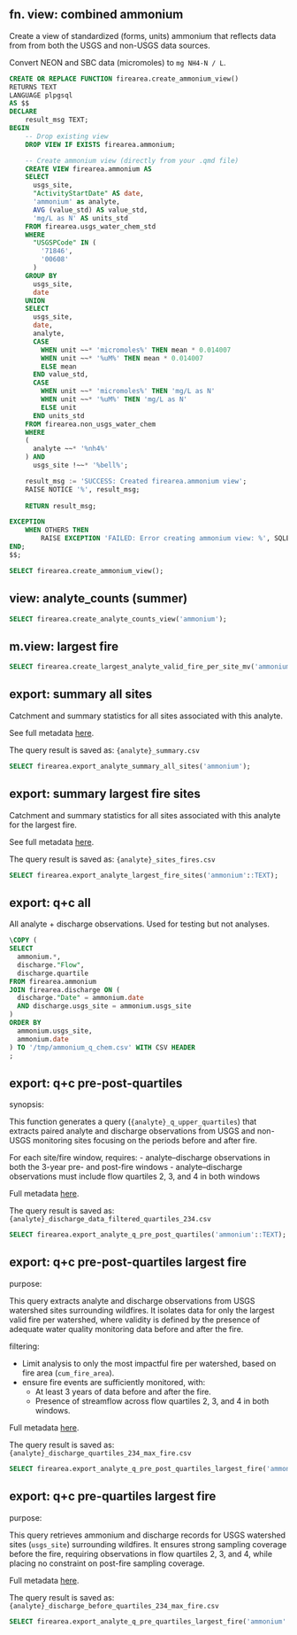 

## fn. view: combined ammonium

Create a view of standardized (forms, units) ammonium that reflects data
from from both the USGS and non-USGS data sources.

Convert NEON and SBC data (micromoles) to `mg NH4-N / L`.

``` sql
CREATE OR REPLACE FUNCTION firearea.create_ammonium_view()
RETURNS TEXT
LANGUAGE plpgsql
AS $$
DECLARE
    result_msg TEXT;
BEGIN
    -- Drop existing view
    DROP VIEW IF EXISTS firearea.ammonium;

    -- Create ammonium view (directly from your .qmd file)
    CREATE VIEW firearea.ammonium AS
    SELECT
      usgs_site,
      "ActivityStartDate" AS date,
      'ammonium' as analyte,
      AVG (value_std) AS value_std,
      'mg/L as N' AS units_std
    FROM firearea.usgs_water_chem_std
    WHERE
      "USGSPCode" IN (
        '71846',
        '00608'
      )
    GROUP BY
      usgs_site,
      date
    UNION
    SELECT
      usgs_site,
      date,
      analyte,
      CASE
        WHEN unit ~~* 'micromoles%' THEN mean * 0.014007
        WHEN unit ~~* '%uM%' THEN mean * 0.014007
        ELSE mean
      END value_std,
      CASE
        WHEN unit ~~* 'micromoles%' THEN 'mg/L as N'
        WHEN unit ~~* '%uM%' THEN 'mg/L as N' 
        ELSE unit
      END units_std
    FROM firearea.non_usgs_water_chem
    WHERE
    (
      analyte ~~* '%nh4%'
    ) AND
      usgs_site !~~* '%bell%';

    result_msg := 'SUCCESS: Created firearea.ammonium view';
    RAISE NOTICE '%', result_msg;
    
    RETURN result_msg;

EXCEPTION
    WHEN OTHERS THEN
        RAISE EXCEPTION 'FAILED: Error creating ammonium view: %', SQLERRM;
END;
$$;

SELECT firearea.create_ammonium_view();
```

## view: analyte_counts (summer)

``` sql
SELECT firearea.create_analyte_counts_view('ammonium');
```

## m.view: largest fire

``` sql
SELECT firearea.create_largest_analyte_valid_fire_per_site_mv('ammonium');
```

## export: summary all sites

Catchment and summary statistics for all sites associated with this
analyte.

See full metadata
[here](https://github.com/lter/lter-sparc-fire-arid-streams/blob/main/wildfire_database/wildfire_database_query_summaries.md#fn-export-summary-all-analyte-sites).

The query result is saved as: `{analyte}_summary.csv`

``` sql
SELECT firearea.export_analyte_summary_all_sites('ammonium');
```

## export: summary largest fire sites

Catchment and summary statistics for all sites associated with this
analyte for the largest fire.

See full metadata
[here](https://github.com/lter/lter-sparc-fire-arid-streams/blob/main/wildfire_database/wildfire_database_query_summaries.md#fn-export-summary-largest-fire-sites).

The query result is saved as: `{analyte}_sites_fires.csv`

``` sql
SELECT firearea.export_analyte_largest_fire_sites('ammonium'::TEXT);
```

## export: q+c all

All analyte + discharge observations. Used for testing but not analyses.

``` sql
\COPY (
SELECT
  ammonium.*,
  discharge."Flow",
  discharge.quartile
FROM firearea.ammonium
JOIN firearea.discharge ON (
  discharge."Date" = ammonium.date
  AND discharge.usgs_site = ammonium.usgs_site
)
ORDER BY
  ammonium.usgs_site,
  ammonium.date
) TO '/tmp/ammonium_q_chem.csv' WITH CSV HEADER
;
```

## export: q+c pre-post-quartiles

synopsis:

This function generates a query (`{analyte}_q_upper_quartiles`) that
extracts paired analyte and discharge observations from USGS and
non-USGS monitoring sites focusing on the periods before and after fire.

For each site/fire window, requires: - analyte–discharge observations in
both the 3-year pre- and post-fire windows - analyte–discharge
observations must include flow quartiles 2, 3, and 4 in both windows

Full metadata
[here](https://github.com/lter/lter-sparc-fire-arid-streams/blob/main/wildfire_database/wildfire_database_query_summaries.md#export-qc-pre-post-quartiles).

The query result is saved as:
`{analyte}_discharge_data_filtered_quartiles_234.csv`

``` sql
SELECT firearea.export_analyte_q_pre_post_quartiles('ammonium'::TEXT);
```

## export: q+c pre-post-quartiles largest fire

purpose:

This query extracts analyte and discharge observations from USGS
watershed sites surrounding wildfires. It isolates data for only the
largest valid fire per watershed, where validity is defined by the
presence of adequate water quality monitoring data before and after the
fire.

filtering:

- Limit analysis to only the most impactful fire per watershed, based on
  fire area (`cum_fire_area`).
- ensure fire events are sufficiently monitored, with:
  - At least 3 years of data before and after the fire.
  - Presence of streamflow across flow quartiles 2, 3, and 4 in both
    windows.

Full metadata
[here](https://github.com/lter/lter-sparc-fire-arid-streams/blob/main/wildfire_database/wildfire_database_query_summaries.md#fn-export-qc-pre-post-quartiles-largest-fire).

The query result is saved as:
`{analyte}_discharge_quartiles_234_max_fire.csv`

``` sql
SELECT firearea.export_analyte_q_pre_post_quartiles_largest_fire('ammonium'::TEXT);
```

## export: q+c pre-quartiles largest fire

purpose:

This query retrieves ammonium and discharge records for USGS watershed
sites (`usgs_site`) surrounding wildfires. It ensures strong sampling
coverage before the fire, requiring observations in flow quartiles 2, 3,
and 4, while placing no constraint on post-fire sampling coverage.

Full metadata
[here](https://github.com/lter/lter-sparc-fire-arid-streams/blob/main/wildfire_database/wildfire_database_query_summaries.md#export-qc-pre-quartiles-largest-fire).

The query result is saved as:
`{analyte}_discharge_before_quartiles_234_max_fire.csv`

``` sql
SELECT firearea.export_analyte_q_pre_quartiles_largest_fire('ammonium'::TEXT);
```
